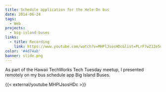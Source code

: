 ```yaml
---
title: Schedule application for the Hele-On bus
date: 2014-06-24
tags:
  - Web
projects:
  - big-island-buses
links:
  - title: Recording
    link: https://www.youtube.com/watch?v=MHPlJsosHDc&list=PLrF7wZ1Ze5uH1xudf--exufrlgCVCE3n6&index=4&t=0s
color: '#4d74ab'
banner: slide.png
---
```


As part of the Hawaii TechWorks Tech Tuesday meetup, I presented remotely on my bus schedule app Big Island Buses.

{{< external/youtube MHPlJsosHDc >}}
